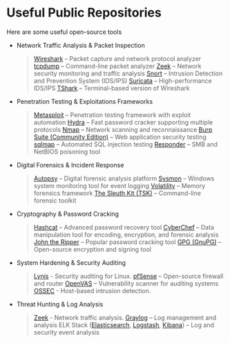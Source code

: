 # Useful Public Repositories

Here are some useful open-source tools

- Network Traffic Analysis & Packet Inspection
	> [Wireshark](https://github.com/wireshark/wireshark) – Packet capture and network protocol analyzer
	> [tcpdump](https://github.com/the-tcpdump-group/tcpdump) – Command-line packet analyzer
	> [Zeek](https://github.com/zeek/zeek) – Network security monitoring and traffic analysis
	> [Snort](https://github.com/snort3/snort3) – Intrusion Detection and Prevention System (IDS/IPS)
	> [Suricata](https://github.com/OISF/suricata) – High-performance IDS/IPS
	> [TShark](https://github.com/wireshark/wireshark/blob/master/tshark.c) – Terminal-based version of Wireshark
	
	

- Penetration Testing & Exploitations Frameworks
	> [Metasploit](https://github.com/rapid7/metasploit-framework) – Penetration testing framework with exploit automation
	> [Hydra](https://github.com/vanhauser-thc/thc-hydra) – Fast password cracker supporting multiple protocols
	> [Nmap](https://github.com/nmap/nmap) – Network scanning and reconnaissance
	> [Burp Suite (Community Edition)](https://github.com/CyberCommunity03/Burp-Suite-Installation) – Web application security testing
	> [sqlmap](https://github.com/sqlmapproject/sqlmap) – Automated SQL injection testing
	> [Responder](https://github.com/SpiderLabs/Responder) – SMB and NetBIOS poisoning tool

- Digital Forensics & Incident Response
	> [Autopsy](https://github.com/sleuthkit/autopsy) – Digital forensic analysis platform
	> [Sysmon](hhttps://learn.microsoft.com/en-us/sysinternals/downloads/sysmon) – Windows system monitoring tool for event logging
	> [Volatility](https://github.com/volatilityfoundation/volatility) – Memory forensics framework
	> [The Sleuth Kit (TSK)](https://github.com/sleuthkit/sleuthkit) – Command-line forensic toolkit
- Cryptography & Password Cracking
	> [Hashcat](https://github.com/hashcat/hashcat) – Advanced password recovery tool
	> [CyberChef](https://github.com/gchq/CyberChef) – Data manipulation tool for encoding, encryption, and forensic analysis
	> [John the Ripper](https://github.com/openwall/john) – Popular password cracking tool
	> [GPG (GnuPG)](https://github.com/gpg/gnupg) – Open-source encryption and signing tool
- System Hardening & Security Auditing	
	>[Lynis](https://github.com/CISOfy/lynis) - Security auditing for Linux.
	> [pfSense](https://github.com/pfsense/pfsense) – Open-source firewall and router
	> [OpenVAS](https://github.com/greenbone/openvas) – Vulnerability scanner for auditing systems
	> [OSSEC](https://github.com/ossec/ossec-hids) - Host-based intrusion detection.
- Threat Hunting & Log Analysis
	> [Zeek](https://github.com/zeek/zeek) - Network traffic analysis.
	> [Graylog](https://github.com/Graylog2/graylog2-server) – Log management and analysis
	> ELK Stack ([Elasticsearch](https://github.com/elastic/elasticsearch), [Logstash](https://github.com/elastic/logstash), [Kibana](https://github.com/elastic/kibana)) – Log and security event analysis